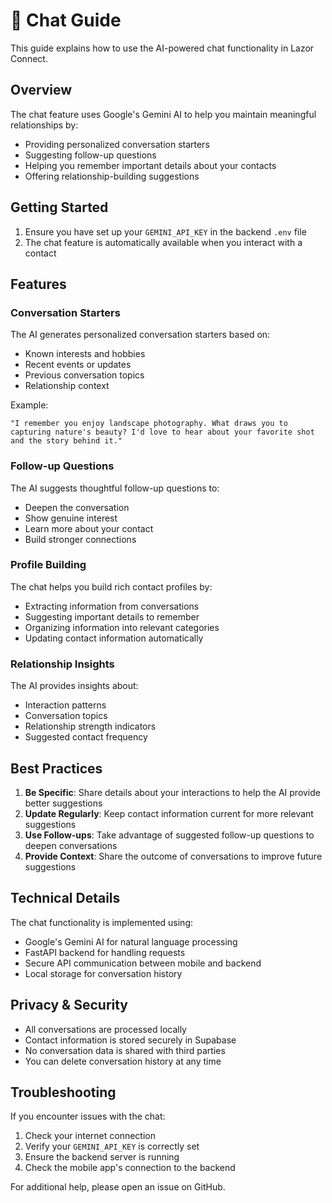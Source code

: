 # 🤖 Chat Guide

This guide explains how to use the AI-powered chat functionality in Lazor Connect.

## Overview

The chat feature uses Google's Gemini AI to help you maintain meaningful relationships by:

- Providing personalized conversation starters
- Suggesting follow-up questions
- Helping you remember important details about your contacts
- Offering relationship-building suggestions

## Getting Started

1. Ensure you have set up your `GEMINI_API_KEY` in the backend `.env` file
2. The chat feature is automatically available when you interact with a contact

## Features

### Conversation Starters

The AI generates personalized conversation starters based on:

- Known interests and hobbies
- Recent events or updates
- Previous conversation topics
- Relationship context

Example:

```
"I remember you enjoy landscape photography. What draws you to capturing nature's beauty? I'd love to hear about your favorite shot and the story behind it."
```

### Follow-up Questions

The AI suggests thoughtful follow-up questions to:

- Deepen the conversation
- Show genuine interest
- Learn more about your contact
- Build stronger connections

### Profile Building

The chat helps you build rich contact profiles by:

- Extracting information from conversations
- Suggesting important details to remember
- Organizing information into relevant categories
- Updating contact information automatically

### Relationship Insights

The AI provides insights about:

- Interaction patterns
- Conversation topics
- Relationship strength indicators
- Suggested contact frequency

## Best Practices

1. **Be Specific**: Share details about your interactions to help the AI provide better suggestions
2. **Update Regularly**: Keep contact information current for more relevant suggestions
3. **Use Follow-ups**: Take advantage of suggested follow-up questions to deepen conversations
4. **Provide Context**: Share the outcome of conversations to improve future suggestions

## Technical Details

The chat functionality is implemented using:

- Google's Gemini AI for natural language processing
- FastAPI backend for handling requests
- Secure API communication between mobile and backend
- Local storage for conversation history

## Privacy & Security

- All conversations are processed locally
- Contact information is stored securely in Supabase
- No conversation data is shared with third parties
- You can delete conversation history at any time

## Troubleshooting

If you encounter issues with the chat:

1. Check your internet connection
2. Verify your `GEMINI_API_KEY` is correctly set
3. Ensure the backend server is running
4. Check the mobile app's connection to the backend

For additional help, please open an issue on GitHub.

